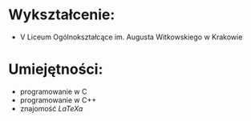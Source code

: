 # Wykształcenie:
- V Liceum Ogólnokształcące im. Augusta Witkowskiego w Krakowie
# Umiejętności:
- programowanie w C
- programowanie w C++
- znajomość $LaTeXa$
